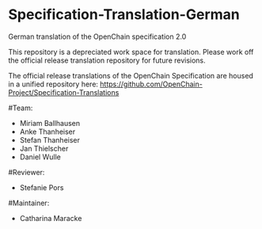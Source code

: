 # Specification-Translation-German
German translation of the OpenChain specification 2.0

This repository is a depreciated work space for translation. Please work off the official release translation repository for future revisions.

The official release translations of the OpenChain Specification are housed in a unified repository here: https://github.com/OpenChain-Project/Specification-Translations

#Team:

* Miriam Ballhausen
* Anke Thanheiser
* Stefan Thanheiser
* Jan Thielscher
* Daniel Wulle

#Reviewer:

* Stefanie Pors

#Maintainer:

* Catharina Maracke
